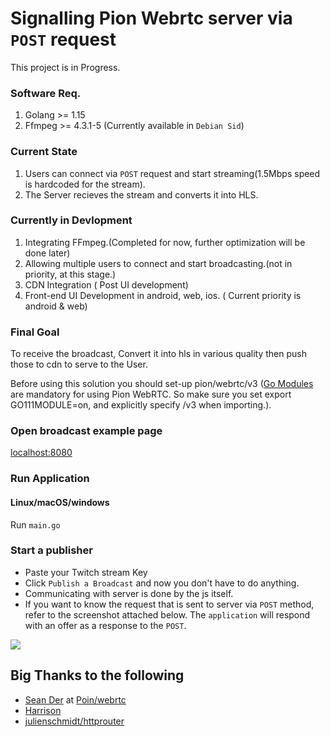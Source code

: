 # Signalling Pion Webrtc server via `POST` request

This project is in Progress.

### Software Req.
1) Golang >= 1.15
2) Ffmpeg >= 4.3.1-5 (Currently available in `Debian Sid`)

### Current State
1) Users can connect via `POST` request and start streaming(1.5Mbps speed is hardcoded for the stream).
2) The Server recieves the stream and converts it into HLS.

### Currently in Devlopment
1) Integrating FFmpeg.(Completed for now, further optimization will be done later)
2) Allowing multiple users to connect and start broadcasting.(not in priority, at this stage.)
3) CDN Integration ( Post UI development)
4) Front-end UI Development in android, web, ios. ( Current priority is android & web)
### Final Goal
To receive the broadcast, Convert it into hls in various quality then push those to cdn to serve to the User.

Before using this solution you should set-up pion/webrtc/v3 ([Go Modules](https://blog.golang.org/using-go-modules) are mandatory for using Pion WebRTC. So make sure you set export GO111MODULE=on, and explicitly specify /v3 when importing.).

### Open broadcast example page
[localhost:8080](http://localhost:8080/) 

### Run Application
#### Linux/macOS/windows
Run `main.go`

### Start a publisher

* Paste your Twitch stream Key
* Click `Publish a Broadcast` and now you don't have to do anything.
* Communicating with server is done by the js itself.  
* If you want to know the request that is sent to server via `POST` method, refer to the screenshot attached below. The `application` will respond with an offer as a response to the `POST`.

![](https://github.com/mohit810/streamingcdn/blob/main/Screenshot.png)

## Big Thanks to the following 

* [Sean Der](https://github.com/Sean-Der) at [Poin/webrtc](https://github.com/pion/webrtc)
* [Harrison](https://github.com/grantfayvor)
* [julienschmidt/httprouter](https://github.com/julienschmidt/httprouter)

